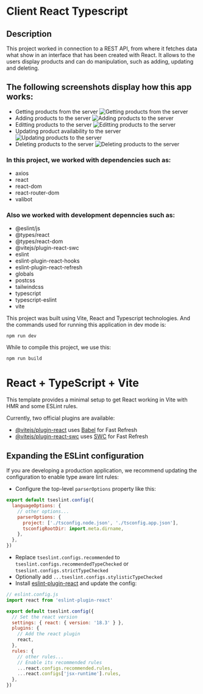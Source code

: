 # Client React Typescript
## Description

This project worked in connection to a REST API, from where it fetches data what show in an interface that has been created with React. It allows to the users display products and can do manipulation, such as adding, updating and deleting.
## The following screenshots display how this app works:

* Getting products from the server
![Getting products from the server](../media/client1.png?raw=true)
* Adding products to the server
![Adding products to the server](../media/adding.png?raw=true)
* Editting products to the server
![Editting products to the server](../media/editing.png?raw=true)
* Updating product availability to the server
![Updating products to the server](../media/updating.png?raw=true)
* Deleting products to the server
![Deleting products to the server](../media/deleting.png)
### In this project, we worked with dependencies such as:
* axios
* react
* react-dom
* react-router-dom
* valibot
### Also we worked with development depenncies such as:
- @eslint/js
- @types/react
- @types/react-dom
- @vitejs/plugin-react-swc
- eslint
- eslint-plugin-react-hooks
- eslint-plugin-react-refresh
- globals
- postcss
- tailwindcss
- typescript
- typescript-eslint
- vite

This project was built using Vite, React and Typescript technologies. And the commands used for running this application in dev mode is:
```
npm run dev
```

While to compile this project, we use this:
```
npm run build
```

# React + TypeScript + Vite

This template provides a minimal setup to get React working in Vite with HMR and some ESLint rules.

Currently, two official plugins are available:

- [@vitejs/plugin-react](https://github.com/vitejs/vite-plugin-react/blob/main/packages/plugin-react/README.md) uses [Babel](https://babeljs.io/) for Fast Refresh
- [@vitejs/plugin-react-swc](https://github.com/vitejs/vite-plugin-react-swc) uses [SWC](https://swc.rs/) for Fast Refresh

## Expanding the ESLint configuration

If you are developing a production application, we recommend updating the configuration to enable type aware lint rules:

- Configure the top-level `parserOptions` property like this:

```js
export default tseslint.config({
  languageOptions: {
    // other options...
    parserOptions: {
      project: ['./tsconfig.node.json', './tsconfig.app.json'],
      tsconfigRootDir: import.meta.dirname,
    },
  },
})
```

- Replace `tseslint.configs.recommended` to `tseslint.configs.recommendedTypeChecked` or `tseslint.configs.strictTypeChecked`
- Optionally add `...tseslint.configs.stylisticTypeChecked`
- Install [eslint-plugin-react](https://github.com/jsx-eslint/eslint-plugin-react) and update the config:

```js
// eslint.config.js
import react from 'eslint-plugin-react'

export default tseslint.config({
  // Set the react version
  settings: { react: { version: '18.3' } },
  plugins: {
    // Add the react plugin
    react,
  },
  rules: {
    // other rules...
    // Enable its recommended rules
    ...react.configs.recommended.rules,
    ...react.configs['jsx-runtime'].rules,
  },
})
```
